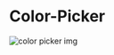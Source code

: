 # Color-Picker



<img src = "https://user-images.githubusercontent.com/37227843/96306750-86d0d280-0fbd-11eb-827a-25ea636d1167.png" alt = "color picker img">